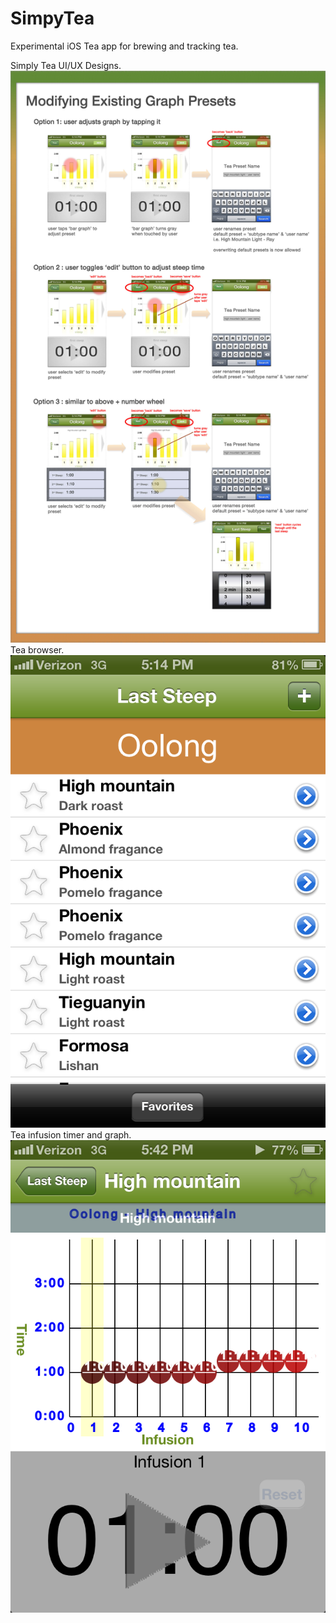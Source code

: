 # SimpyTea
Experimental iOS Tea app for brewing and tracking tea.

Simply Tea UI/UX Designs.
![alt tag](https://github.com/hungk/SimpyTea/blob/master/Screenshots/Mod%20Existing%20Graph%20Presets.jpg)
Tea browser.
![alt tag](https://github.com/hungk/SimpyTea/blob/master/Screenshots/Photo%202013-03-02%2005.43.36%20PM.png)
Tea infusion timer and graph.
![alt tag](https://github.com/hungk/SimpyTea/blob/master/Screenshots/Photo%202013-03-02%2005.43.44%20PM.png)
